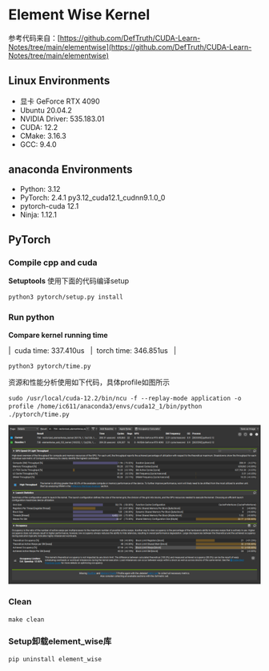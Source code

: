 # Element Wise Kernel
参考代码来自：[https://github.com/DefTruth/CUDA-Learn-Notes/tree/main/elementwise](https://github.com/DefTruth/CUDA-Learn-Notes/tree/main/elementwise)

## Linux Environments
* 显卡 GeForce RTX 4090
* Ubuntu 20.04.2
* NVIDIA Driver: 535.183.01
* CUDA: 12.2
* CMake: 3.16.3
* GCC: 9.4.0

## anaconda Environments
* Python: 3.12
* PyTorch: 2.4.1 py3.12_cuda12.1_cudnn9.1.0_0
* pytorch-cuda 12.1
* Ninja: 1.12.1


## PyTorch
### Compile cpp and cuda

**Setuptools**
使用下面的代码编译setup
```shell
python3 pytorch/setup.py install
```

### Run python
**Compare kernel running time**

|&nbsp;&nbsp;cuda  time: 337.410us &nbsp;&nbsp;|&nbsp;&nbsp;torch time: 346.851us  &nbsp;&nbsp;|
```shell
python3 pytorch/time.py
```

资源和性能分析使用如下代码，具体profile如图所示
```shell
sudo /usr/local/cuda-12.2/bin/ncu -f --replay-mode application -o profile /home/ic611/anaconda3/envs/cuda12_1/bin/python ./pytorch/time.py
```
![image](image/pytorch官方和别人写的核的比较.png)

### Clean
```shell
make clean
```

### Setup卸载element_wise库
```shell
pip uninstall element_wise
```
